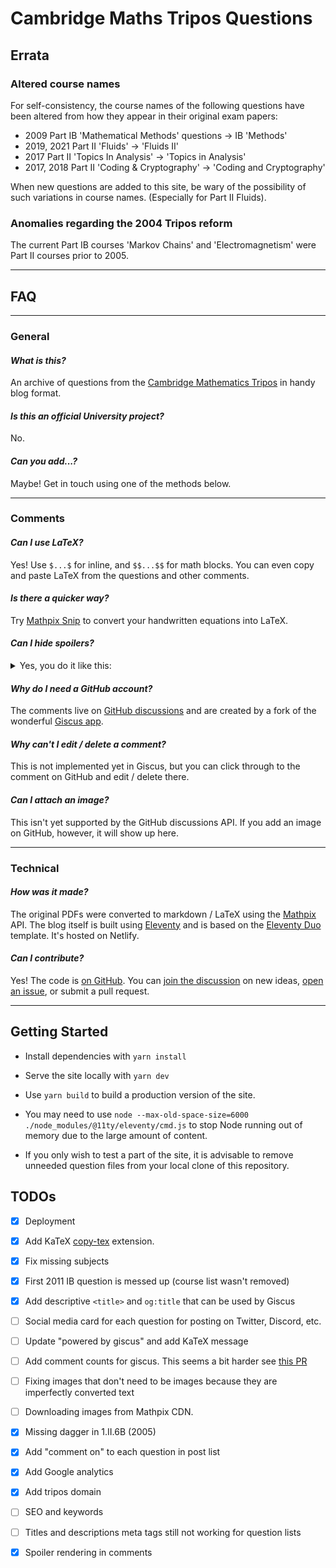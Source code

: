 # Cambridge Maths Tripos Questions

## Errata

### Altered course names

For self-consistency, the course names of the following questions have been altered from how they appear in their original exam papers:

- 2009 Part IB 'Mathematical Methods' questions -> IB 'Methods'
- 2019, 2021 Part II 'Fluids' -> 'Fluids II'
- 2017 Part II 'Topics In Analysis' -> 'Topics in Analysis'
- 2017, 2018 Part II 'Coding & Cryptography' -> 'Coding and Cryptography'

When new questions are added to this site, be wary of the possibility of such variations in course names. (Especially for Part II Fluids).

### Anomalies regarding the 2004 Tripos reform

The current Part IB courses 'Markov Chains' and 'Electromagnetism' were Part II courses prior to 2005.

---

## FAQ

---

### General

#### *What is this?*

An archive of questions from the [Cambridge Mathematics Tripos](https://www.maths.cam.ac.uk/undergrad/pastpapers/past-ia-ib-and-ii-examination-papers) in handy blog format.

#### *Is this an official University project?*

No.

#### *Can you add...?*

Maybe! Get in touch using one of the methods below.

---

### Comments

#### *Can I use LaTeX?*

Yes! Use `$...$` for inline, and `$$...$$` for math blocks. You can even copy and paste LaTeX from the questions and other comments.

#### *Is there a quicker way?*

Try [Mathpix Snip](https://mathpix.com/) to convert your handwritten equations into LaTeX.

#### *Can I hide spoilers?*

<details>
<summary>Yes, you do it like this:</summary>
  
  ```markdown
  <details>
  <summary>Spoiler warning</summary>
  
  Hidden text goes here.
  
</details>
```

Note that you have to leave a blank line after `</summary>`. 
  
</details>

#### *Why do I need a GitHub account?*

The comments live on [GitHub discussions](https://github.com/tripos-education/maths-tripos-questions/discussions) and are created by a fork of the wonderful [Giscus app](https://giscus.app/).

#### *Why can't I edit / delete a comment?*

This is not implemented yet in Giscus, but you can click through to the comment on GitHub and edit / delete there.

#### *Can I attach an image?*

This isn't yet supported by the GitHub discussions API. If you add an image on GitHub, however, it will show up here.

---

### Technical

#### *How was it made?*

The original PDFs were converted to markdown / LaTeX using the [Mathpix](https://mathpix.com/) API. The blog itself is built using [Eleventy](https://www.11ty.dev/) and is based on the [Eleventy Duo](https://eleventyduo.netlify.app/) template. It's hosted on Netlify.

#### *Can I contribute?*

Yes! The code is [on GitHub](https://github.com/tripos-education/maths-tripos-questions). You can [join the discussion](https://github.com/tripos-education/maths-tripos-questions/discussions) on new ideas, [open an issue](https://github.com/tripos-education/maths-tripos-questions/issues), or submit a pull request.

---

## Getting Started


- Install dependencies with `yarn install`

- Serve the site locally with `yarn dev`

- Use `yarn build` to build a production version of the site.

- You may need to use `node --max-old-space-size=6000 ./node_modules/@11ty/eleventy/cmd.js` to stop Node running out of memory due to the large amount of content.

- If you only wish to test a part of the site, it is advisable to remove unneeded question files from your local clone of this repository.

## TODOs

- [x] Deployment 

- [x] Add KaTeX [copy-tex](https://github.com/KaTeX/KaTeX/tree/main/contrib/copy-tex) extension.

- [x] Fix missing subjects

- [x] First 2011 IB question is messed up (course list wasn't removed)

- [x] Add descriptive `<title>` and `og:title` that can be used by Giscus

- [ ] Social media card for each question for posting on Twitter, Discord, etc.

- [ ] Update "powered by giscus" and add KaTeX message

- [ ] Add comment counts for giscus. This seems a bit harder see [this PR](https://github.com/giscus/giscus/pull/198)

- [ ] Fixing images that don't need to be images because they are imperfectly converted text

- [ ] Downloading images from Mathpix CDN. 

- [x] Missing dagger in 1.II.6B (2005)

- [x] Add "comment on" to each question in post list

- [x] Add Google analytics

- [x] Add tripos domain

- [ ] SEO and keywords

- [ ] Titles and descriptions meta tags still not working for question lists

- [X] Spoiler rendering in comments

